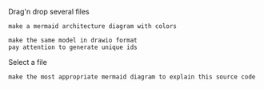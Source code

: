 

Drag'n drop several files
```raw
make a mermaid architecture diagram with colors
```

```
make the same model in drawio format
pay attention to generate unique ids
```



Select a file
```text
make the most appropriate mermaid diagram to explain this source code
```
